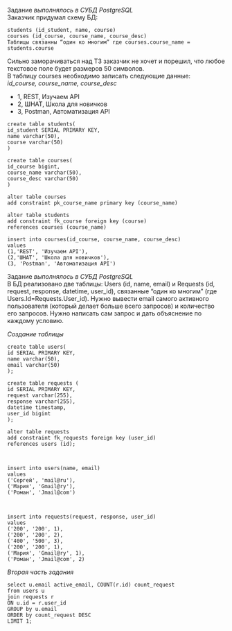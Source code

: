 Задание *выполнялось в СУБД PostgreSQL*  
Заказчик придумал схему БД:  
```
students (id_student, name, course)
courses (id_course, course_name, course_desc)
Таблицы связанны “один ко многим” где courses.course_name = students.course
```  
Сильно заморачиваться над ТЗ заказчик не хочет и порешил, что любое текстовое поле будет размеров 50 символов.  
В таблицу courses необходимо записать следующие данные:  
*id_course, course_name, course_desc*
- 1, REST, Изучаем API  
- 2, ШНАТ, Школа для новичков   
- 3, Postman, Автоматизация API  

```
create table students(   
id_student SERIAL PRIMARY KEY,   
name varchar(50),     
course varchar(50)   
)   

create table courses(  
id_course bigint,  
course_name varchar(50),  
course_desc varchar(50)  
)  

alter table courses    
add constraint pk_course_name primary key (course_name)  

alter table students   
add constraint fk_course foreign key (course)   
references courses (course_name)    

insert into courses(id_course, course_name, course_desc)   
values   
(1,'REST', 'Изучаем API'),  
(2,'ШНАТ', 'Школа для новичков'),  
(3, 'Postman', 'Автоматизация API')  
```

Задание *выполнялось в СУБД PostgreSQL*   
В БД реализовано две таблицы: Users (id, name, email) и Requests (id, request, response, datetime, user_id), связанные “один ко многим” (где Users.Id=Requests.User_id). Нужно вывести email самого активного пользователя (который делает больше всего запросов) и количество его запросов. Нужно написать сам запрос и дать объяснение по каждому условию.  

*Создание таблицы*
```
create table users(
id SERIAL PRIMARY KEY,
name varchar(50),
email varchar(50)
);

create table requests (
id SERIAL PRIMARY KEY,
request varchar(255),
response varchar(255),
datetime timestamp, 
user_id bigint
);

alter table requests
add constraint fk_requests foreign key (user_id)
references users (id);



insert into users(name, email)
values
('Сергей', 'mail@ru'),
('Мария', 'Gmail@ry'),
('Роман', 'Jmail@com')



insert into requests(request, response, user_id)
values
('200', '200', 1),
('200', '200', 2),
('400', '500', 3),
('200', '200', 1),
('Мария', 'Gmail@ry', 1),
('Роман', 'Jmail@com', 2)
```

*Вторая часть задания*  
```
select u.email active_email, COUNT(r.id) count_request
from users u
join requests r 
ON u.id = r.user_id
GROUP by u.email 
ORDER by count_request DESC 
LIMIT 1;
```
